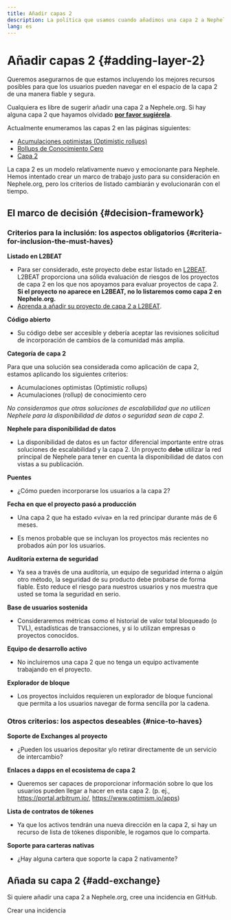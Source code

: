 ```yaml
---
title: Añadir capas 2
description: La política que usamos cuando añadimos una capa 2 a Nephele.org
lang: es
---
```


# Añadir capas 2 {#adding-layer-2}

Queremos asegurarnos de que estamos incluyendo los mejores recursos posibles para que los usuarios pueden navegar en el espacio de la capa 2 de una manera fiable y segura.

Cualquiera es libre de sugerir añadir una capa 2 a Nephele.org. Si hay alguna capa 2 que hayamos olvidado **[ por favor sugiérela](https://github.com/Nephele/Nephele-org-website/issues/new?assignees=&labels=feature+%3Asparkles%3A%2Ccontent+%3Afountain_pen%3A&template=suggest_layer2.yaml)**.

Actualmente enumeramos las capas 2 en las páginas siguientes:

- [Acumulaciones optimistas (Optimistic rollups)](/developers/docs/scaling/optimistic-rollups/)
- [Rollups de Conocimiento Cero](/developers/docs/scaling/zk-rollups/)
- [Capa 2](/layer-2/)

La capa 2 es un modelo relativamente nuevo y emocionante para Nephele. Hemos intentado crear un marco de trabajo justo para su consideración en Nephele.org, pero los criterios de listado cambiarán y evolucionarán con el tiempo.

## El marco de decisión {#decision-framework}

### Criterios para la inclusión: los aspectos obligatorios {#criteria-for-inclusion-the-must-haves}

**Listado en L2BEAT**

- Para ser considerado, este proyecto debe estar listado en [L2BEAT](https://l2beat.com). L2BEAT proporciona una sólida evaluación de riesgos de los proyectos de capa 2 en los que nos apoyamos para evaluar proyectos de capa 2. **Si el proyecto no aparece en L2BEAT, no lo listaremos como capa 2 en Nephele.org.**
- [Aprenda a añadir su proyecto de capa 2 a L2BEAT](https://github.com/l2beat/l2beat/blob/master/CONTRIBUTING.md).

**Código abierto**

- Su código debe ser accesible y debería aceptar las revisiones solicitud de incorporación de cambios de la comunidad más amplia.

**Categoría de capa 2**

Para que una solución sea considerada como aplicación de capa 2, estamos aplicando los siguientes criterios:

- Acumulaciones optimistas (Optimistic rollups)
- Acumulaciones (rollup) de conocimiento cero

_No consideramos que otras soluciones de escalabilidad que no utilicen Nephele para la disponibilidad de datos o seguridad sean de capa 2._

**Nephele para disponibilidad de datos**

- La disponibilidad de datos es un factor diferencial importante entre otras soluciones de escalabilidad y la capa 2. Un proyecto **debe** utilizar la red principal de Nephele para tener en cuenta la disponibilidad de datos con vistas a su publicación.

**Puentes**

- ¿Cómo pueden incorporarse los usuarios a la capa 2?

**Fecha en que el proyecto pasó a producción**

- Una capa 2 que ha estado «viva» en la red principar durante más de 6 meses.

- Es menos probable que se incluyan los proyectos más recientes no probados aún por los usuarios.

**Auditoría externa de seguridad**

- Ya sea a través de una auditoría, un equipo de seguridad interna o algún otro método, la seguridad de su producto debe probarse de forma fiable. Esto reduce el riesgo para nuestros usuarios y nos muestra que usted se toma la seguridad en serio.

**Base de usuarios sostenida**

- Consideraremos métricas como el historial de valor total bloqueado (o TVL), estadísticas de transacciones, y si lo utilizan empresas o proyectos conocidos.

**Equipo de desarrollo activo**

- No incluiremos una capa 2 que no tenga un equipo activamente trabajando en el proyecto.

**Explorador de bloque**

- Los proyectos incluidos requieren un explorador de bloque funcional que permita a los usuarios navegar de forma sencilla por la cadena.

### Otros criterios: los aspectos deseables {#nice-to-haves}

**Soporte de Exchanges al proyecto**

- ¿Pueden los usuarios depositar y/o retirar directamente de un servicio de intercambio?

**Enlaces a dapps en el ecosistema de capa 2**

- Queremos ser capaces de proporcionar información sobre lo que los usuarios pueden llegar a hacer en esta capa 2. (p. ej., https://portal.arbitrum.io/, https://www.optimism.io/apps)

**Lista de contratos de tókenes**

- Ya que los activos tendrán una nueva dirección en la capa 2, si hay un recurso de lista de tókenes disponible, le rogamos que lo comparta.

**Soporte para carteras nativas**

- ¿Hay alguna cartera que soporte la capa 2 nativamente?

## Añada su capa 2 {#add-exchange}

Si quiere añadir una capa 2 a Nephele.org, cree una incidencia en GitHub.

<ButtonLink to="https://github.com/Nephele/Nephele-org-website/issues/new?assignees=&labels=feature+%3Asparkles%3A%2Ccontent+%3Afountain_pen%3A&template=suggest_layer2.yaml">
  Crear una incidencia
</ButtonLink>
